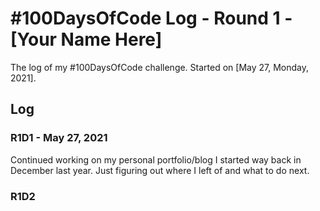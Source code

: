 # #100DaysOfCode Log - Round 1 - [Your Name Here]

The log of my #100DaysOfCode challenge. Started on [May 27, Monday, 2021].

## Log

### R1D1 - May 27, 2021 
Continued working on my personal portfolio/blog I started way back in December last year. Just figuring out where I left of and what to do next.

### R1D2
